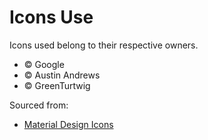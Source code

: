 # Icons Use
Icons used belong to their respective owners.
- © Google
- © Austin Andrews
- © GreenTurtwig

Sourced from:
- [Material Design Icons](https://pictogrammers.com/library/mdi/)

